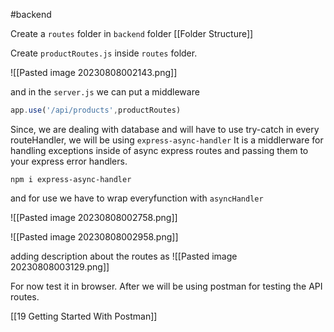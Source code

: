 #backend 

Create a `routes` folder  in `backend` folder [[Folder Structure]]

Create `productRoutes.js` inside `routes` folder.

![[Pasted image 20230808002143.png]]

and in the `server.js` we can put a middleware
```js
app.use('/api/products',productRoutes)
```

Since, we are dealing with database and will have to use try-catch in every routeHandler, we will be using `express-async-handler`
It is a middlerware for handling exceptions inside of async express routes and passing them to your express error handlers.

```console
npm i express-async-handler
```

and for use we have to wrap everyfunction with `asyncHandler`

![[Pasted image 20230808002758.png]]

![[Pasted image 20230808002958.png]]

adding description about the routes as
![[Pasted image 20230808003129.png]]

For now test it in browser. After we will be using postman for testing the API routes.

[[19 Getting Started With Postman]]
